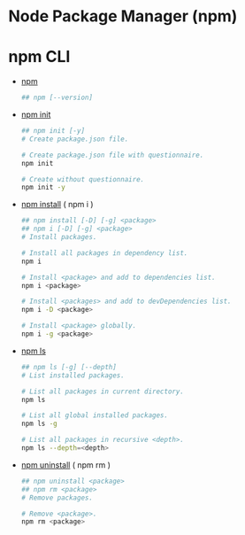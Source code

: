Node Package Manager (npm)
==========================

npm CLI
=======

- [npm](https://docs.npmjs.com/cli/v7/commands/npm)
    ```sh
    ## npm [--version]
    ```
- [npm init](https://docs.npmjs.com/cli/v7/commands/npm-init)
    ```sh
    ## npm init [-y]
    # Create package.json file.

    # Create package.json file with questionnaire.
    npm init

    # Create without questionnaire.
    npm init -y
    ```
- [npm install](https://docs.npmjs.com/cli/v7/commands/npm-install) ( npm i )
    ```sh
    ## npm install [-D] [-g] <package>
    ## npm i [-D] [-g] <package>
    # Install packages.

    # Install all packages in dependency list.
    npm i

    # Install <package> and add to dependencies list.
    npm i <package>

    # Install <packages> and add to devDependencies list.
    npm i -D <package>

    # Install <package> globally.
    npm i -g <package>
    ```
- [npm ls](https://docs.npmjs.com/cli/v8/commands/npm-ls)
    ```sh
    ## npm ls [-g] [--depth]
    # List installed packages.

    # List all packages in current directory.
    npm ls

    # List all global installed packages.
    npm ls -g

    # List all packages in recursive <depth>.
    npm ls --depth=<depth>
    ```
- [npm uninstall](https://docs.npmjs.com/cli/v7/commands/npm-uninstall) ( npm rm )
    ```sh
    ## npm uninstall <package>
    ## npm rm <package>
    # Remove packages.

    # Remove <package>.
    npm rm <package>
    ```